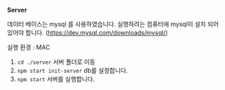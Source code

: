 **Server**

데이터 베이스는 mysql 를 사용하였습니다.
실행하려는 컴퓨터에 mysql이 설치 되어 있어야 합니다. (https://dev.mysql.com/downloads/mysql/)

실행 환경 : MAC

1. `cd ./server` 서버 폴더로 이동
2. `npm start init-server` db를 설정합니다.
3. `npm start` 서버를 실행합니다.
